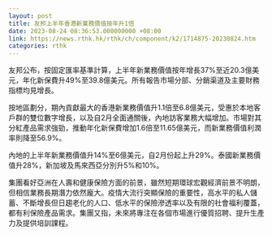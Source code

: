 ```yaml
---
layout: post
title: 友邦上半年香港新業務價值按年升1倍
date: 2023-08-24 08:36:53.000000000 +08:00
link: https://news.rthk.hk/rthk/ch/component/k2/1714875-20230824.htm
categories: rthk
---
```


友邦公布，按固定匯率基準計算，上半年新業務價值按年增長37%至近20.3億美元，年化新保費升49%至39.8億美元。所有報告市場分部、分銷渠道及主要財務指標均見增長。

按地區劃分，期內貢獻最大的香港新業務價值升1.1倍至6.8億美元，受惠於本地客戶群的雙位數字增長，以及自2月全面通關後，內地訪客業務大幅增加。市場對其分紅產品需求強勁，推動年化新保費增加1.6倍至11.65億美元，而新業務價值利潤率則降至56.9%。

內地的上半年新業務價值升14%至6億美元，自2月份起上升29%。泰國新業務價值升28%，新加坡及馬來西亞分別升5%和10%。

集團看好亞洲在人壽和健康保險方面的前景，雖然短期環球宏觀經濟前景不明朗，但相信業務長期潛力依然龐大。疫情大流行突顯保險的重要性，高水平的私人儲蓄、不斷增長但日趨老化的人口、低水平的保險滲透率以及有限的社會福利覆蓋，都有利保險產品需求。集團又指，未來將專注在各個市場進行優質招聘、提升生產力及提供培訓課程。
